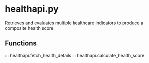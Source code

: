 # healthapi.py

Retrieves and evaluates multiple healthcare indicators to produce a composite health score.

## Functions

::: healthapi.fetch_health_details
::: healthapi.calculate_health_score
